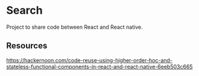 # Search

Project to share code between React and React native.

## Resources

https://hackernoon.com/code-reuse-using-higher-order-hoc-and-stateless-functional-components-in-react-and-react-native-6eeb503c665
